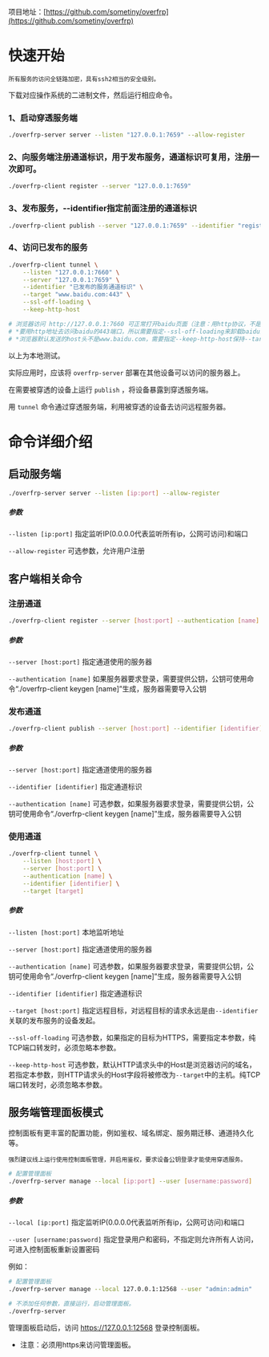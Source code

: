 项目地址：[https://github.com/sometiny/overfrp](https://github.com/sometiny/overfrp)
# 快速开始
```
所有服务的访问全链路加密，具有ssh2相当的安全级别。
 ```

下载对应操作系统的二进制文件，然后运行相应命令。

### 1、启动穿透服务端
```bash
./overfrp-server server --listen "127.0.0.1:7659" --allow-register
```

### 2、向服务端注册通道标识，用于发布服务，通道标识可复用，注册一次即可。
```bash
./overfrp-client register --server "127.0.0.1:7659"
```

### 3、发布服务，--identifier指定前面注册的通道标识
```bash
./overfrp-client publish --server "127.0.0.1:7659" --identifier "register命令返回的通道标识，==结尾"
```

### 4、访问已发布的服务
```bash
./overfrp-client tunnel \
    --listen "127.0.0.1:7660" \
    --server "127.0.0.1:7659" \
    --identifier "已发布的服务通道标识" \
    --target "www.baidu.com:443" \
    --ssl-off-loading \
    --keep-http-host

# 浏览器访问 http://127.0.0.1:7660 可正常打开baidu页面（注意：用http协议，不是https协议）
# *要用http地址去访问baidu的443端口，所以需要指定--ssl-off-loading来卸载baidu的ssl。
# *浏览器默认发送的host头不是www.baidu.com，需要指定--keep-http-host保持--target中指定的host。
```
以上为本地测试。

实际应用时，应该将 `overfrp-server` 部署在其他设备可以访问的服务器上。

在需要被穿透的设备上运行 `publish` ，将设备暴露到穿透服务端。

用 `tunnel` 命令通过穿透服务端，利用被穿透的设备去访问远程服务器。

# 命令详细介绍
## 启动服务端
```bash
./overfrp-server server --listen [ip:port] --allow-register
```

##### 参数
```--listen [ip:port]``` 指定监听IP(0.0.0.0代表监听所有ip，公网可访问)和端口

```--allow-register``` 可选参数，允许用户注册


## 客户端相关命令
### 注册通道
```bash
./overfrp-client register --server [host:port] --authentication [name]
```
##### 参数
```--server [host:port]``` 指定通道使用的服务器

```--authentication [name]``` 如果服务器要求登录，需要提供公钥，公钥可使用命令“./overfrp-client keygen [name]”生成，服务器需要导入公钥

### 发布通道
```bash
./overfrp-client publish --server [host:port] --identifier [identifier] --authentication [name]
```
##### 参数
```--server [host:port]``` 指定通道使用的服务器

```--identifier [identifier]``` 指定通道标识

```--authentication [name]``` 可选参数，如果服务器要求登录，需要提供公钥，公钥可使用命令“./overfrp-client keygen [name]”生成，服务器需要导入公钥

### 使用通道
```bash
./overfrp-client tunnel \
    --listen [host:port] \
    --server [host:port] \
    --authentication [name] \
    --identifier [identifier] \
    --target [target]
```
##### 参数
```--listen [host:port]``` 本地监听地址

```--server [host:port]``` 指定通道使用的服务器

```--authentication [name]``` 可选参数，如果服务器要求登录，需要提供公钥，公钥可使用命令“./overfrp-client keygen [name]”生成，服务器需要导入公钥

```--identifier [identifier]``` 指定通道标识
    
```--target [host:port]``` 指定远程目标，对远程目标的请求永远是由`--identifier`关联的发布服务的设备发起。
    
```--ssl-off-loading``` 可选参数，如果指定的目标为HTTPS，需要指定本参数，纯TCP端口转发时，必须忽略本参数。
    
```--keep-http-host``` 可选参数，默认HTTP请求头中的Host是浏览器访问的域名，若指定本参数，则HTTP请求头的Host字段将被修改为`--target`中的主机。纯TCP端口转发时，必须忽略本参数。


## 服务端管理面板模式
控制面板有更丰富的配置功能，例如鉴权、域名绑定、服务期迁移、通道持久化等。

```
强烈建议线上运行使用控制面板管理，并启用鉴权，要求设备公钥登录才能使用穿透服务。
```
```bash
# 配置管理面板
./overfrp-server manage --local [ip:port] --user [username:password]
```
##### 参数
```--local [ip:port]``` 指定监听IP(0.0.0.0代表监听所有ip，公网可访问)和端口

```--user [username:password]``` 指定登录用户和密码，不指定则允许所有人访问，可进入控制面板重新设置密码

例如：

```bash
# 配置管理面板
./overfrp-server manage --local 127.0.0.1:12568 --user "admin:admin"

# 不添加任何参数，直接运行，启动管理面板。
./overfrp-server
``` 
管理面板启动后，访问 https://127.0.0.1:12568 登录控制面板。

* 注意：必须用https来访问管理面板。
